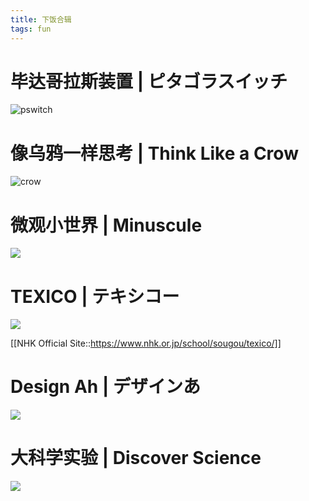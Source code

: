 ```yaml
---
title: 下饭合辑
tags: fun
---
```



# 毕达哥拉斯装置 | ピタゴラスイッチ

![pswitch]({https://www.youtube.com/watch?v=wI1sNMmk8oY})

# 像乌鸦一样思考 | Think Like a Crow

![crow]({https://www.youtube.com/watch?v=L_8Y6zFOG6w&list=PL_JzOPwZ4dRhs98g8Lm6kjEBnODvgi83l&index=6})


# 微观小世界 | Minuscule

![]({https://www.youtube.com/watch?v=pn4u1JN84GU&list=PLGA5VYAbDkwjpqWO6V2DF9bihd2rPJC7g&index=1})


# TEXICO | テキシコー

![]({https://www.youtube.com/watch?v=xfmI1b4HZzo})

[[NHK Official Site::https://www.nhk.or.jp/school/sougou/texico/]]

<!-- #### e.g. 路灯的传感器如果不装在背侧会发生什么？ -->

<!-- [[**频闪的闹鬼路灯**:<br> 如果传感器就装在灯下面，当周围变暗时路灯会点亮，对处于正下方传感器来说它感受到了足够的光强于是控制路灯熄灭，然后周遭立马变暗于是传感器又控制路灯点亮。。。进入死循环
::srs]] -->

# Design Ah | デザインあ

![]({https://www.youtube.com/watch?v=eByMoXbIGVE&list=PLL5N4IYzRhsGI4Y04JFZfI9M9Z2fobwZM&index=1})

# 大科学实验 | Discover Science

![]({https://www.youtube.com/watch?v=YufQpuXM9n0&list=PLiMK5Oala1CC2HZPDY12IaPqogIef8ilz&index=2})

<!-- thanks to https://github.com/jeffreytse/jekyll-spaceship  for embedding -->
